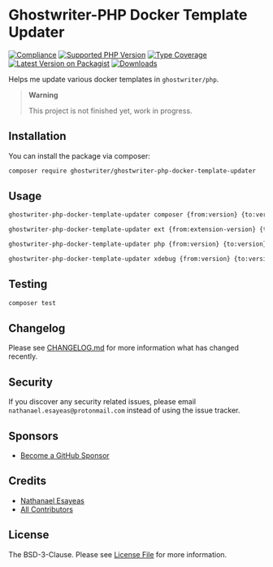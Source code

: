 # Ghostwriter-PHP Docker Template Updater

[![Compliance](https://github.com/ghostwriter/ghostwriter-php-docker-template-updater/actions/workflows/compliance.yml/badge.svg)](https://github.com/ghostwriter/ghostwriter-php-docker-template-updater/actions/workflows/compliance.yml)
[![Supported PHP Version](https://badgen.net/packagist/php/ghostwriter/ghostwriter-php-docker-template-updater?color=8892bf)](https://www.php.net/supported-versions)
[![Type Coverage](https://shepherd.dev/github/ghostwriter/ghostwriter-php-docker-template-updater/coverage.svg)](https://shepherd.dev/github/ghostwriter/ghostwriter-php-docker-template-updater)
[![Latest Version on Packagist](https://badgen.net/packagist/v/ghostwriter/ghostwriter-php-docker-template-updater)](https://packagist.org/packages/ghostwriter/ghostwriter-php-docker-template-updater)
[![Downloads](https://badgen.net/packagist/dt/ghostwriter/ghostwriter-php-docker-template-updater?color=blue)](https://packagist.org/packages/ghostwriter/ghostwriter-php-docker-template-updater)

Helps me update various docker templates in `ghostwriter/php`.

> **Warning**
>
> This project is not finished yet, work in progress.

## Installation

You can install the package via composer:

``` bash
composer require ghostwriter/ghostwriter-php-docker-template-updater
```

## Usage

``` bash
ghostwriter-php-docker-template-updater composer {from:version} {to:version}

ghostwriter-php-docker-template-updater ext {from:extension-version} {to:extension-version}

ghostwriter-php-docker-template-updater php {from:version} {to:version}

ghostwriter-php-docker-template-updater xdebug {from:version} {to:version}
```

## Testing

``` bash
composer test
```

## Changelog

Please see [CHANGELOG.md](./CHANGELOG.md) for more information what has changed recently.

## Security

If you discover any security related issues, please email `nathanael.esayeas@protonmail.com` instead of using the issue tracker.

## Sponsors

- [Become a GitHub Sponsor](https://github.com/sponsors/ghostwriter)

## Credits

- [Nathanael Esayeas](https://github.com/ghostwriter)
- [All Contributors](https://github.com/ghostwriter/ghostwriter-php-docker-template-updater/contributors)

## License

The BSD-3-Clause. Please see [License File](./LICENSE) for more information.
